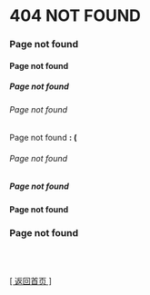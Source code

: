# 404 NOT FOUND

### Page not found

#### Page not found

##### Page not found

###### Page not found

Page not found    **: (**

###### Page not found

##### Page not found

#### Page not found

### Page not found

<br>

<br>

[[ 返回首页 ]](index.md)
